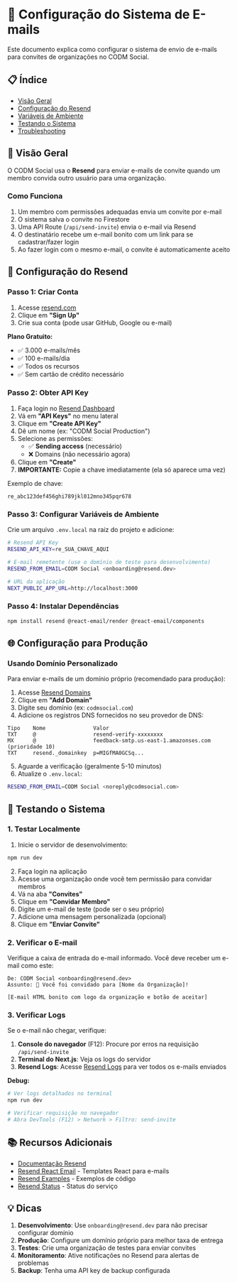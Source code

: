 # 📧 Configuração do Sistema de E-mails

Este documento explica como configurar o sistema de envio de e-mails para convites de organizações no CODM Social.

## 📋 Índice

- [Visão Geral](#visão-geral)
- [Configuração do Resend](#configuração-do-resend)
- [Variáveis de Ambiente](#variáveis-de-ambiente)
- [Testando o Sistema](#testando-o-sistema)
- [Troubleshooting](#troubleshooting)

## 🎯 Visão Geral

O CODM Social usa o **Resend** para enviar e-mails de convite quando um membro convida outro usuário para uma organização.

### Como Funciona

1. Um membro com permissões adequadas envia um convite por e-mail
2. O sistema salva o convite no Firestore
3. Uma API Route (`/api/send-invite`) envia o e-mail via Resend
4. O destinatário recebe um e-mail bonito com um link para se cadastrar/fazer login
5. Ao fazer login com o mesmo e-mail, o convite é automaticamente aceito

## 🚀 Configuração do Resend

### Passo 1: Criar Conta

1. Acesse [resend.com](https://resend.com/)
2. Clique em **"Sign Up"**
3. Crie sua conta (pode usar GitHub, Google ou e-mail)

**Plano Gratuito:**
- ✅ 3.000 e-mails/mês
- ✅ 100 e-mails/dia
- ✅ Todos os recursos
- ✅ Sem cartão de crédito necessário

### Passo 2: Obter API Key

1. Faça login no [Resend Dashboard](https://resend.com/overview)
2. Vá em **"API Keys"** no menu lateral
3. Clique em **"Create API Key"**
4. Dê um nome (ex: "CODM Social Production")
5. Selecione as permissões:
   - ✅ **Sending access** (necessário)
   - ❌ Domains (não necessário agora)
6. Clique em **"Create"**
7. **IMPORTANTE:** Copie a chave imediatamente (ela só aparece uma vez)

Exemplo de chave:
```
re_abc123def456ghi789jkl012mno345pqr678
```

### Passo 3: Configurar Variáveis de Ambiente

Crie um arquivo `.env.local` na raiz do projeto e adicione:

```bash
# Resend API Key
RESEND_API_KEY=re_SUA_CHAVE_AQUI

# E-mail remetente (use o domínio de teste para desenvolvimento)
RESEND_FROM_EMAIL=CODM Social <onboarding@resend.dev>

# URL da aplicação
NEXT_PUBLIC_APP_URL=http://localhost:3000
```

### Passo 4: Instalar Dependências

```bash
npm install resend @react-email/render @react-email/components
```

## 🌐 Configuração para Produção

### Usando Domínio Personalizado

Para enviar e-mails de um domínio próprio (recomendado para produção):

1. Acesse [Resend Domains](https://resend.com/domains)
2. Clique em **"Add Domain"**
3. Digite seu domínio (ex: `codmsocial.com`)
4. Adicione os registros DNS fornecidos no seu provedor de DNS:

```
Tipo    Nome               Valor
TXT     @                  resend-verify-xxxxxxxx
MX      @                  feedback-smtp.us-east-1.amazonses.com (prioridade 10)
TXT     resend._domainkey  p=MIGfMA0GCSq...
```

5. Aguarde a verificação (geralmente 5-10 minutos)
6. Atualize o `.env.local`:

```bash
RESEND_FROM_EMAIL=CODM Social <noreply@codmsocial.com>
```

## 🧪 Testando o Sistema

### 1. Testar Localmente

1. Inicie o servidor de desenvolvimento:
```bash
npm run dev
```

2. Faça login na aplicação
3. Acesse uma organização onde você tem permissão para convidar membros
4. Vá na aba **"Convites"**
5. Clique em **"Convidar Membro"**
6. Digite um e-mail de teste (pode ser o seu próprio)
7. Adicione uma mensagem personalizada (opcional)
8. Clique em **"Enviar Convite"**

### 2. Verificar o E-mail

Verifique a caixa de entrada do e-mail informado. Você deve receber um e-mail como este:

```
De: CODM Social <onboarding@resend.dev>
Assunto: 🎉 Você foi convidado para [Nome da Organização]!

[E-mail HTML bonito com logo da organização e botão de aceitar]
```

### 3. Verificar Logs

Se o e-mail não chegar, verifique:

1. **Console do navegador** (F12): Procure por erros na requisição `/api/send-invite`
2. **Terminal do Next.js**: Veja os logs do servidor
3. **Resend Logs**: Acesse [Resend Logs](https://resend.com/emails) para ver todos os e-mails enviados


**Debug:**
```bash
# Ver logs detalhados no terminal
npm run dev

# Verificar requisição no navegador
# Abra DevTools (F12) > Network > Filtro: send-invite
```


## 📚 Recursos Adicionais

- [Documentação Resend](https://resend.com/docs)
- [Resend React Email](https://react.email/) - Templates React para e-mails
- [Resend Examples](https://resend.com/examples) - Exemplos de código
- [Resend Status](https://resend.instatus.com/) - Status do serviço

## 💡 Dicas

1. **Desenvolvimento**: Use `onboarding@resend.dev` para não precisar configurar domínio
2. **Produção**: Configure um domínio próprio para melhor taxa de entrega
3. **Testes**: Crie uma organização de testes para enviar convites
4. **Monitoramento**: Ative notificações no Resend para alertas de problemas
5. **Backup**: Tenha uma API key de backup configurada

